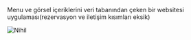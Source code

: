 Menu ve görsel içeriklerini veri tabanından çeken bir websitesi uygulaması(rezervasyon ve iletişim kısımları eksik)


![Nihil](https://github.com/ziftgny/incomplete_restaurant_website/assets/114746717/79b6c1bb-5492-46f7-bb88-247e021eeeb1)



